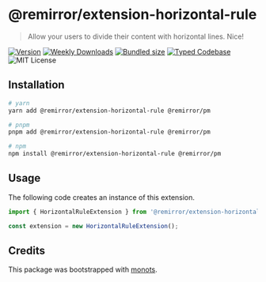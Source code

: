 # @remirror/extension-horizontal-rule

> Allow your users to divide their content with horizontal lines. Nice!

[![Version][version]][npm] [![Weekly Downloads][downloads-badge]][npm]
[![Bundled size][size-badge]][size] [![Typed Codebase][typescript]](./src/index.ts)
![MIT License][license]

[version]: https://flat.badgen.net/npm/v/@remirror/extension-horizontal-rule
[npm]: https://npmjs.com/package/@remirror/extension-horizontal-rule
[license]: https://flat.badgen.net/badge/license/MIT/purple
[size]: https://bundlephobia.com/result?p=@remirror/extension-horizontal-rule
[size-badge]: https://flat.badgen.net/bundlephobia/minzip/@remirror/extension-horizontal-rule
[typescript]: https://flat.badgen.net/badge/icon/TypeScript?icon=typescript&label
[downloads-badge]: https://badgen.net/npm/dw/@remirror/extension-horizontal-rule/red?icon=npm

## Installation

```bash
# yarn
yarn add @remirror/extension-horizontal-rule @remirror/pm

# pnpm
pnpm add @remirror/extension-horizontal-rule @remirror/pm

# npm
npm install @remirror/extension-horizontal-rule @remirror/pm
```

## Usage

The following code creates an instance of this extension.

```ts
import { HorizontalRuleExtension } from '@remirror/extension-horizontal-rule';

const extension = new HorizontalRuleExtension();
```

## Credits

This package was bootstrapped with [monots].

[monots]: https://github.com/monots/monots
